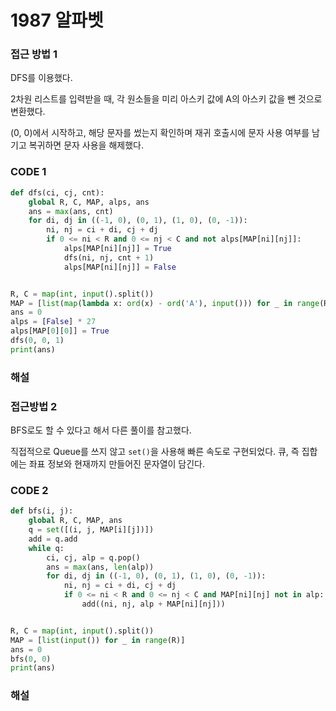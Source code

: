 # 1987 알파벳



### 접근 방법 1

DFS를 이용했다.

2차원 리스트를 입력받을 때, 각 원소들을 미리 아스키 값에 A의 아스키 값을 뺀 것으로 변환했다.

(0, 0)에서 시작하고, 해당 문자를 썼는지 확인하며 재귀 호출시에 문자 사용 여부를 남기고 복귀하면 문자 사용을 해제했다.

### CODE 1

```python
def dfs(ci, cj, cnt):
    global R, C, MAP, alps, ans
    ans = max(ans, cnt)
    for di, dj in ((-1, 0), (0, 1), (1, 0), (0, -1)):
        ni, nj = ci + di, cj + dj
        if 0 <= ni < R and 0 <= nj < C and not alps[MAP[ni][nj]]:
            alps[MAP[ni][nj]] = True
            dfs(ni, nj, cnt + 1)
            alps[MAP[ni][nj]] = False


R, C = map(int, input().split())
MAP = [list(map(lambda x: ord(x) - ord('A'), input())) for _ in range(R)]
ans = 0
alps = [False] * 27
alps[MAP[0][0]] = True
dfs(0, 0, 1)
print(ans)
```

### 해설



### 접근방법 2

BFS로도 할 수 있다고 해서 다른 풀이를 참고했다.

직접적으로 Queue를 쓰지 않고 `set()`을 사용해 빠른 속도로 구현되었다. 큐, 즉 집합에는 좌표 정보와 현재까지 만들어진 문자열이 담긴다.

### CODE 2

```python
def bfs(i, j):
    global R, C, MAP, ans
    q = set([(i, j, MAP[i][j])])
    add = q.add
    while q:
        ci, cj, alp = q.pop()
        ans = max(ans, len(alp))
        for di, dj in ((-1, 0), (0, 1), (1, 0), (0, -1)):
            ni, nj = ci + di, cj + dj
            if 0 <= ni < R and 0 <= nj < C and MAP[ni][nj] not in alp:
                add((ni, nj, alp + MAP[ni][nj]))


R, C = map(int, input().split())
MAP = [list(input()) for _ in range(R)]
ans = 0
bfs(0, 0)
print(ans)
```

### 해설

